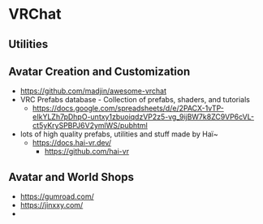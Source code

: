 # VRChat

## Utilities

## Avatar Creation and Customization

- https://github.com/madjin/awesome-vrchat
- VRC Prefabs database - Collection of prefabs, shaders, and tutorials
    - https://docs.google.com/spreadsheets/d/e/2PACX-1vTP-eIkYLZh7pDhpO-untxy1zbuoiqdzVP2z5-vg_9ijBW7k8ZC9VP6cVL-ct5yKrySPBPJ6V2ymlWS/pubhtml
- lots of high quality prefabs, utilities and stuff made by Haï~
    - https://docs.hai-vr.dev/
        - https://github.com/hai-vr

## Avatar and World Shops

- https://gumroad.com/
- https://jinxxy.com/
- 
